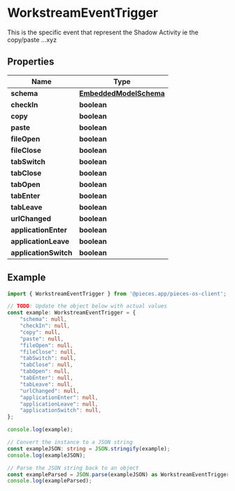 
# WorkstreamEventTrigger

This is the specific event that represent the Shadow Activity ie the copy/paste ...xyz

## Properties

Name | Type
------------ | -------------
**schema** | [**EmbeddedModelSchema**](EmbeddedModelSchema)
**checkIn** | **boolean**
**copy** | **boolean**
**paste** | **boolean**
**fileOpen** | **boolean**
**fileClose** | **boolean**
**tabSwitch** | **boolean**
**tabClose** | **boolean**
**tabOpen** | **boolean**
**tabEnter** | **boolean**
**tabLeave** | **boolean**
**urlChanged** | **boolean**
**applicationEnter** | **boolean**
**applicationLeave** | **boolean**
**applicationSwitch** | **boolean**

## Example

```typescript
import { WorkstreamEventTrigger } from '@pieces.app/pieces-os-client';

// TODO: Update the object below with actual values
const example: WorkstreamEventTrigger = {
    "schema": null,
    "checkIn": null,
    "copy": null,
    "paste": null,
    "fileOpen": null,
    "fileClose": null,
    "tabSwitch": null,
    "tabClose": null,
    "tabOpen": null,
    "tabEnter": null,
    "tabLeave": null,
    "urlChanged": null,
    "applicationEnter": null,
    "applicationLeave": null,
    "applicationSwitch": null,
};

console.log(example);

// Convert the instance to a JSON string
const exampleJSON: string = JSON.stringify(example);
console.log(exampleJSON);

// Parse the JSON string back to an object
const exampleParsed = JSON.parse(exampleJSON) as WorkstreamEventTrigger;
console.log(exampleParsed);
```


